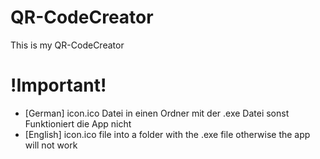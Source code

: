 # QR-CodeCreator
This is my QR-CodeCreator 
# !Important!
- [German] icon.ico Datei in einen Ordner mit der .exe Datei sonst Funktioniert die App nicht
- [English] icon.ico file into a folder with the .exe file otherwise the app will not work

